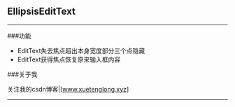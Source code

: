 ## EllipsisEditText
----


###功能


- EditText失去焦点超出本身宽度部分三个点隐藏
- EditText获得焦点恢复原来输入框内容




###关于我


关注我的csdn博客|[www.xuetenglong.xyz]




*******************
[csdn]:http://www.xuetenglong.xyz
